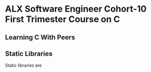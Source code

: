 # ALX Software Engineer Cohort-10 First Trimester Course on C

## Learning C With Peers

## Static Libraries

Static libraries are